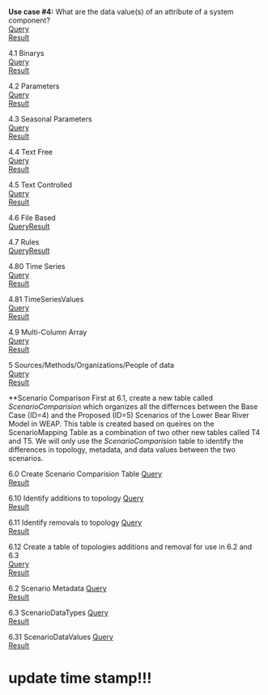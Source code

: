 **Use case #4:** What are the data value(s) of an attribute of a system component?   
[Query](https://github.com/amabdallah/WaM-DaM/blob/master/02UseCases/Queries/04ComparSurfaceArea_Parameter.sql)     
[Result](https://github.com/amabdallah/WaM-DaM/blob/master/02UseCases/Results/UseCase4.csv)  


4.1 Binarys  
[Query](https://github.com/amabdallah/WaM-DaM/blob/master/02UseCases/Queries/4.1Binarys.sql)   
[Result](https://github.com/amabdallah/WaM-DaM/blob/master/02UseCases/Results/UseCase4.1.csv)  

4.2 Parameters   
[Query](https://github.com/amabdallah/WaM-DaM/blob/master/02UseCases/Queries/4.2Parameters.sql)    
[Result]() 

4.3 Seasonal Parameters   
[Query](https://github.com/amabdallah/WaM-DaM/blob/master/02UseCases/Queries/4.3SeasonalParameter.sql)   
[Result]()  

4.4 Text Free    
[Query](https://github.com/amabdallah/WaM-DaM/blob/master/02UseCases/Queries/4.4TextFree.sql)   
[Result]()  

4.5 Text Controlled    
[Query](https://github.com/amabdallah/WaM-DaM/blob/master/02UseCases/Queries/4.5TextControlled.sql)   
[Result]()    

4.6 File Based    
[Query](https://github.com/amabdallah/WaM-DaM/blob/master/02UseCases/Queries/4.6FileBased.sql)[Result]()  

4.7 Rules    
[Query](https://github.com/amabdallah/WaM-DaM/blob/master/02UseCases/Queries/4.7Rules.sql)[Result]()    

4.80 Time Series      
[Query](https://github.com/amabdallah/WaM-DaM/blob/master/02UseCases/Queries/4.80TimeSeries.sql)  
[Result]()  

4.81 TimeSeriesValues   
[Query](https://github.com/amabdallah/WaM-DaM/blob/master/02UseCases/Queries/4.81TimeSeriesValues.sql)   
[Result]()  

4.9 Multi-Column Array     
[Query](https://github.com/amabdallah/WaM-DaM/blob/master/02UseCases/Queries/4.90MultiColumns.sql)  
[Result]()  


5 Sources/Methods/Organizations/People of data   
[Query](https://github.com/amabdallah/WaM-DaM/blob/master/02UseCases/Queries/05SourcesMethodsOrganizationsPeople.sql)     
[Result]()   

**Scenario Comparison
First at 6.1, create a new table called *ScenarioComparision* which organizes all the differnces between the Base Case (ID=4) and the Proposed (ID=5) Scenarios of the Lower Bear River Model in WEAP. This table is created based on queires on the ScenarioMapping Table as a combination of two other new tables called T4 and T5. We will only use the *ScenarioComparision* table to identify the differences in topology, metadata, and data values between the two scenarios. 

6.0 Create Scenario Comparision Table
[Query](https://github.com/amabdallah/WaM-DaM/blob/master/02UseCases/Queries/06.0ScenarioComparisionCreatTable.sql)     
[Result](https://github.com/amabdallah/WaM-DaM/blob/master/02UseCases/Results/UseCase6.0.csv)  

6.10 Identify additions to topology 
[Query](https://github.com/amabdallah/WaM-DaM/blob/master/02UseCases/Queries/06.10TopologicalDifferenceAdditions.sql)     
[Result](https://github.com/amabdallah/WaM-DaM/blob/master/02UseCases/Results/UseCase6.10.csv)  

6.11 Identify removals to topology 
[Query](https://github.com/amabdallah/WaM-DaM/blob/master/02UseCases/Queries/06.11TopologicalDifferenceRemovals.sql)     
[Result](https://github.com/amabdallah/WaM-DaM/blob/master/02UseCases/Results/UseCase6.11.csv)  

6.12 Create a table of topologies additions and removal for use in 6.2 and 6.3  
[Query](https://github.com/amabdallah/WaM-DaM/blob/master/02UseCases/Queries/06.12TopologicalDifferenceCreateTable.sql)     
[Result](https://github.com/amabdallah/WaM-DaM/blob/master/02UseCases/Results/UseCase6.12.csv)  

6.2 Scenario Metadata
[Query](https://github.com/amabdallah/WaM-DaM/blob/master/02UseCases/Queries/06.20ScenarioMetadata.sql)     
[Result](https://github.com/amabdallah/WaM-DaM/blob/master/02UseCases/Results/UseCase6.20.csv)

6.3 ScenarioDataTypes
[Query](https://github.com/amabdallah/WaM-DaM/blob/master/02UseCases/Queries/06.30ScenarioDataTypes.sql)     
[Result](https://github.com/amabdallah/WaM-DaM/blob/master/02UseCases/Results/UseCase6.30.csv)

6.31 ScenarioDataValues
[Query](https://github.com/amabdallah/WaM-DaM/blob/master/02UseCases/Queries/06.31ScenarioDataValues.sql)     
[Result]()
# update time stamp!!! 



